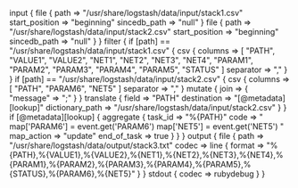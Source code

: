 input { file { path => "/usr/share/logstash/data/input/stack1.csv" start_position => "beginning" sincedb_path => "null" } file { path => "/usr/share/logstash/data/input/stack2.csv" start_position => "beginning" sincedb_path => "null" } } filter { if [path] == "/usr/share/logstash/data/input/stack1.csv" { csv { columns => [ "PATH", "VALUE1", "VALUE2", "NET1", "NET2", "NET3", "NET4", "PARAM1", "PARAM2", "PARAM3", "PARAM4", "PARAM5", "STATUS" ] separator => "," } } if [path] == "/usr/share/logstash/data/input/stack2.csv" { csv { columns => [ "PATH", "PARAM6", "NET5" ] separator => "," } mutate { join => { "message" => ";" } } translate { field => "PATH" destination => "[@metadata][lookup]" dictionary_path => "/usr/share/logstash/data/input/stack2.csv" } } if [@metadata][lookup] { aggregate { task_id => "%{PATH}" code => " map['PARAM6'] = event.get('PARAM6') map['NET5'] = event.get('NET5') " map_action => "update" end_of_task => true } } } output { file { path => "/usr/share/logstash/data/output/stack3.txt" codec => line { format => "%{PATH},%{VALUE1},%{VALUE2},%{NET1},%{NET2},%{NET3},%{NET4},%{PARAM1},%{PARAM2},%{PARAM3},%{PARAM4},%{PARAM5},%{STATUS},%{PARAM6},%{NET5}" } } stdout { codec => rubydebug } }